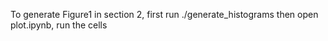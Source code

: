 To generate Figure1 in section 2, 
first run ./generate_histograms
then open plot.ipynb, run the cells
